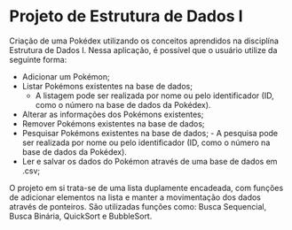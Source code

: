 # Projeto de Estrutura de Dados I

Criação de uma Pokédex utilizando os conceitos aprendidos na disciplína Estrutura de Dados I. Nessa aplicação, é possível que o usuário utilize da seguinte forma:
  - Adicionar um Pokémon;
  - Listar Pokémons existentes na base de dados;
     - A listagem pode ser realizada por nome ou pelo identificador (ID, como o número na base de dados da Pokédex).
  -  Alterar as informações dos Pokémons existentes;
  -  Remover Pokémons existentes na base de dados;
  -  Pesquisar Pokémons existentes na base de dados;
    -  A pesquisa pode ser realizada por nome ou pelo identificador (ID, como o número na base de dados da Pokédex).
  -  Ler e salvar os dados do Pokémon através de uma base de dados em .csv;

O projeto em si trata-se de uma lista duplamente encadeada, com funções de adicionar elementos na lista e manter a movimentação dos dados através de ponteiros. São utilizadas funções como: Busca Sequencial, Busca Binária, QuickSort e BubbleSort.
